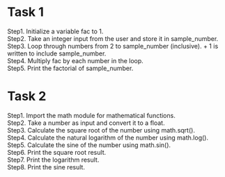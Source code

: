 # Task 1
Step1. Initialize a variable fac to 1.  
Step2. Take an integer input from the user and store it in sample_number.  
Step3. Loop through numbers from 2 to sample_number (inclusive). + 1 is written to include sample_number.  
Step4. Multiply fac by each number in the loop.  
Step5. Print the factorial of sample_number.

# Task 2
Step1. Import the math module for mathematical functions.  
Step2. Take a number as input and convert it to a float.  
Step3. Calculate the square root of the number using math.sqrt().  
Step4. Calculate the natural logarithm of the number using math.log().  
Step5. Calculate the sine of the number using math.sin().  
Step6. Print the square root result.  
Step7. Print the logarithm result.  
Step8. Print the sine result.
